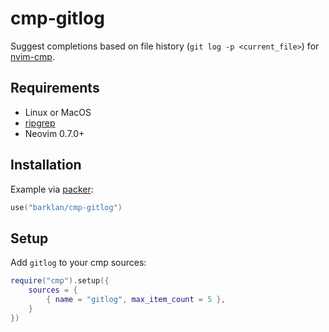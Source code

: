 # cmp-gitlog

Suggest completions based on file history (`git log -p <current_file>`) for [nvim-cmp](https://github.com/hrsh7th/nvim-cmp).

## Requirements

- Linux or MacOS
- [ripgrep](https://github.com/BurntSushi/ripgrep)
- Neovim 0.7.0+

## Installation

Example via [packer](https://github.com/wbthomason/packer.nvim):

```lua
use("barklan/cmp-gitlog")
```

## Setup

Add `gitlog` to your cmp sources:

```lua
require("cmp").setup({
    sources = {
        { name = "gitlog", max_item_count = 5 },
    }
})
```
